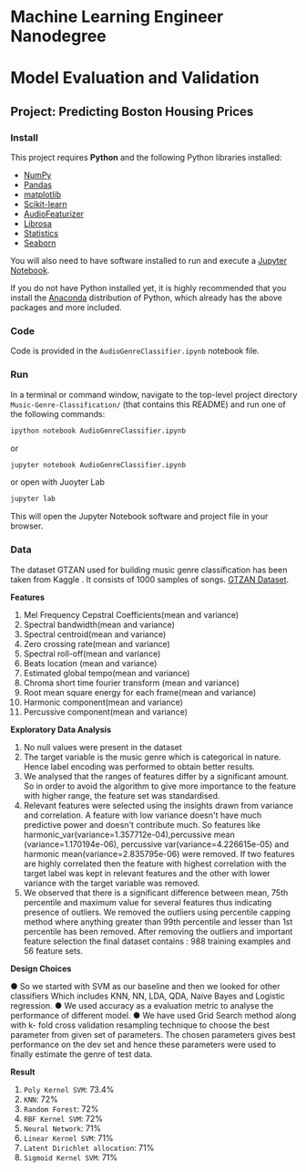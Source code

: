 # Machine Learning Engineer Nanodegree
# Model Evaluation and Validation
## Project: Predicting Boston Housing Prices

### Install

This project requires **Python** and the following Python libraries installed:

- [NumPy](http://www.numpy.org/)
- [Pandas](http://pandas.pydata.org/)
- [matplotlib](http://matplotlib.org/)
- [Scikit-learn](http://scikit-learn.org/stable/)
- [AudioFeaturizer](https://pypi.org/project/AudioFeaturizer/)
- [Librosa](https://pypi.org/project/librosa/)
- [Statistics](https://pypi.org/project/statistics/)
- [Seaborn](https://pypi.org/project/seaborn/)


You will also need to have software installed to run and execute a [Jupyter Notebook](http://jupyter.org/install.html).

If you do not have Python installed yet, it is highly recommended that you install the [Anaconda](https://www.anaconda.com/download/) distribution of Python, which already has the above packages and more included. 

### Code

Code is provided in the `AudioGenreClassifier.ipynb` notebook file.

### Run

In a terminal or command window, navigate to the top-level project directory `Music-Genre-Classification/` (that contains this README) and run one of the following commands:

```bash
ipython notebook AudioGenreClassifier.ipynb
```  
or
```bash
jupyter notebook AudioGenreClassifier.ipynb
```
or open with Juoyter Lab
```bash
jupyter lab
```

This will open the Jupyter Notebook software and project file in your browser.

### Data

The dataset GTZAN used for building music genre classification has been taken from Kaggle . It consists of 1000 samples of songs. [GTZAN Dataset](https://www.kaggle.com/andradaolteanu/gtzan-dataset-music-genre-classification).

**Features**

1. Mel Frequency Cepstral Coefficients(mean and variance)
2. Spectral bandwidth(mean and variance)
3. Spectral centroid(mean and variance)
4. Zero crossing rate(mean and variance)
5. Spectral roll-off(mean and variance)
6. Beats location (mean and variance)
7. Estimated global tempo(mean and variance)
8. Chroma short time fourier transform (mean and variance)
9. Root mean square energy for each frame(mean and variance)
10. Harmonic component(mean and variance) 
11. Percussive component(mean and variance)

**Exploratory Data Analysis**

1. No null values were present in the dataset
2. The target variable is the music genre which is categorical in nature. Hence
label encoding was performed to obtain better results.
3. We analysed that the ranges of features differ by a significant amount. So in
order to avoid the algorithm to give more importance to the feature with
higher range, the feature set was standardised.
4. Relevant features were selected using the insights drawn from variance and
correlation. A feature with low variance doesn't have much predictive power and doesn't contribute much. So features like harmonic_var(variance=1.357712e-04),percussive mean (variance=1.170194e-06), percussive var(variance=4.226615e-05) and harmonic mean(variance=2.835795e-06) were removed. If two features are highly correlated then the feature with highest correlation with the target label was kept in relevant features and the other with lower variance with the target variable was removed.
5. We observed that there is a significant difference between mean, 75th percentile and maximum value for several features thus indicating presence of outliers. We removed the outliers using percentile capping method where anything greater than 99th percentile and lesser than 1st percentile has been removed. After removing the outliers and important feature selection the final dataset contains : 988 training examples and 56 feature sets.

**Design Choices**

● So we started with SVM as our baseline and then we looked for other classifiers Which includes KNN, NN, LDA, QDA, Naive Bayes and Logistic regression.
● We used accuracy as a evaluation metric to analyse the performance of different model.
● We have used Grid Search method along with k- fold cross validation resampling technique to choose the best parameter from given set of parameters. The chosen parameters gives best performance on the dev set and hence these parameters were used to finally estimate the genre of test data.

**Result**

1. `Poly Kernel SVM`: 73.4%
2. `KNN`: 72%
3. `Random Forest`: 72%
4. `RBF Kernel SVM`: 72%
5. `Neural Network`: 71%
6. `Linear Kernel SVM`: 71%
7. `Latent Dirichlet allocation`: 71%
8. `Sigmoid Kernel SVM`: 71%



